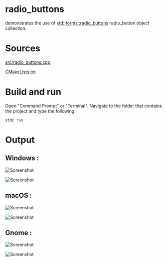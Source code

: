 # radio_buttons

demonstrates the use of [xtd::forms::radio_buttons](../../../src/xtd_forms/include/xtd/forms/radio_buttons.hpp) radio_button object collection.

# Sources

[src/radio_buttons.cpp](src/radio_buttons.cpp)

[CMakeLists.txt](CMakeLists.txt)

# Build and run

Open "Command Prompt" or "Terminal". Navigate to the folder that contains the project and type the following:

```shell
xtdc run
```

# Output

## Windows :

![Screenshot](../../../docs/pictures/examples/radio_buttons_w.png)

![Screenshot](../../../docs/pictures/examples/radio_buttons_wd.png)

## macOS :

![Screenshot](../../../docs/pictures/examples/radio_buttons_m.png)

![Screenshot](../../../docs/pictures/examples/radio_buttons_md.png)

## Gnome :

![Screenshot](../../../docs/pictures/examples/radio_buttons_g.png)

![Screenshot](../../../docs/pictures/examples/radio_buttons_gd.png)
